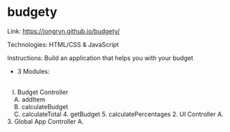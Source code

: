 # budgety

Link: https://jongryn.github.io/budgety/

Technologies: HTML/CSS & JavaScript

Instructions: Build an application that helps you with your budget
- 3 Modules:
<br />
&nbsp;&nbsp; I. Budget Controller
<br />
&nbsp;&nbsp;&nbsp; A. addItem
<br />
&nbsp;&nbsp;&nbsp; B. calculateBudget
<br />
&nbsp;&nbsp;&nbsp; C. calculateTotal
4. getBudget
5. calculatePercentages
2. UI Controller
A.
3. Global App Controller
A.
